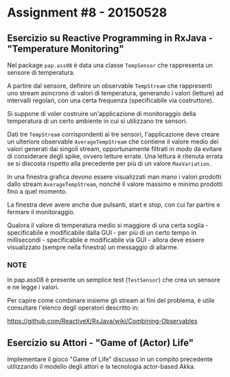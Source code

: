 # Assignment #8 - 20150528

## Esercizio su Reactive Programming in RxJava - "Temperature Monitoring"

Nel package `pap.ass08` è data una classe `TempSensor` che rappresenta un sensore di temperatura.

A partire dal sensore, definire un observable `TempStream` che rappresenti uno stream asincrono di valori di temperatura, generando i valori (letture) ad intervalli regolari, con una certa frequenza (specificabile via costruttore).

Si suppone di voler costruire un'applicazione di monitoraggio della temperatura di un certo ambiente  in cui si utilizzano tre sensori.

Dati tre `TempStream` corrispondenti ai tre sensori, l'applicazione deve creare un ulteriore observable `AverageTempStream` che contiene il valore medio dei valori generati dai singoli stream, opportunamente filtrati in modo da evitare di considerare degli spike, ovvero letture errate. Una lettura è ritenuta errata se si discosta rispetto alla precedente per più di un valore `MaxVariation`.

In una finestra grafica devono essere visualizzati man mano i valori prodotti dallo stream `AverageTempStream`, nonché il valore massimo e minimo prodotti fino a quel momento.

La finestra deve avere anche due pulsanti, start e stop, con cui far partire e fermare il monitoraggio.

Qualora il valore di temperatura medio si maggiore di una certa soglia - specificabile e modificabile dalla GUI - per più di un certo tempo in millisecondi - specificabile e modificabile via GUI - allora deve essere visualizzato (sempre nella finestra) un messaggio di allarme.

### NOTE

In pap.ass08 è presente un semplice test (`TestSensor`) che crea un sensore e ne legge i valori.

Per capire come combinare insieme gli stream ai fini del problema, è utile consultare l'elenco degli operatori descritto in:

 https://github.com/ReactiveX/RxJava/wiki/Combining-Observables

## Esercizio su Attori - "Game of (Actor) Life"

Implementare il gioco "Game of Life"  discusso in un compito precedente utilizzando il modello degli attori e la tecnologia actor-based Akka.
